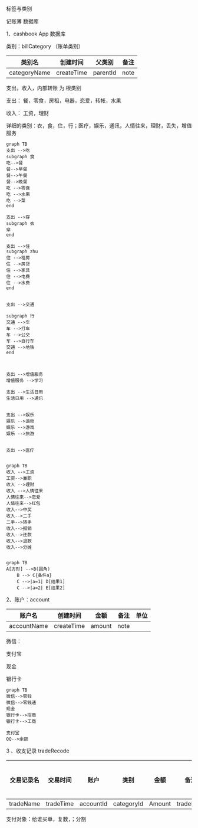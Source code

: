 

标签与类别





记账薄 数据库

1、cashbook App 数据库

类别：billCategory （账单类别）

|    类别名    |  创建时间  |  父类别  | 备注 |
| :----------: | :--------: | :------: | ---- |
| categoryName | createTime | parentId | note |

支出，收入，内部转账    为 根类别

支出： 餐，零食，房租，电器，恋爱，转帐，水果

收入： 工资，理财





详细的类别：衣，食，住，行；医疗，娱乐，通讯，人情往来，理财，丢失，增值服务


```mermaid
graph TB
支出 -->吃
subgraph 食
吃-->餐
餐-->早餐
餐-->午餐
餐-->晚餐
吃 -->零食
吃 -->水果
吃 -->菜
end

支出 -->穿
subgraph 衣
穿
end

支出 -->住
subgraph zhu
住 -->租房
住 -->房贷
住 -->家具
住 -->电费
住 -->水费
end


支出 -->交通

subgraph 行
交通 -->车
车 -->打车
车 -->公交
车 -->自行车
交通 -->地铁
end



支出 -->增值服务
增值服务 -->学习

支出 -->生活日用
生活日用 -->通讯


支出 -->娱乐
娱乐 -->运动
娱乐 -->游戏
娱乐 -->旅游


支出 -->医疗


```




```mermaid
graph TB
收入 -->工资
工资-->兼职
收入 -->理财
收入 -->人情往来
人情往来-->恋爱
人情往来-->红包
收入-->中奖
收入-->二手
二手-->转手
收入-->报销
收入-->还款
收入-->退款
收入-->分摊


```


```mermaid
graph TB
A[方形] -->B(圆角)
    B --> C{条件a}
    C -->|a=1| D[结果1]
    C -->|a=2| E[结果2]

```








2、账户：account

|   账户名    |  创建时间  |  金额  | 备注 | 单位 |
| :---------: | :--------: | :----: | ---- | ---- |
| accountName | createTime | amount | note |      |

微信：

支付宝

现金

银行卡
```mermaid
graph TB
微信-->零钱
微信-->零钱通
现金
银行卡-->招商
银行卡-->工商

支付宝
QQ-->余额

```



3 、收支记录 tradeRecode
    


| 交易记录名 | 交易时间  |   账户    |    类别    |  金额  |   备注    |   交易对象   |代付对象|
| :--------: | :-------: | :-------: | :--------: | :----: | :-------: | :----------: |:----------: |
| tradeName  | tradeTime | accountId | categoryId | Amount | tradeNote | tradeAccount |

支付对象：给谁买单，复数，；分割